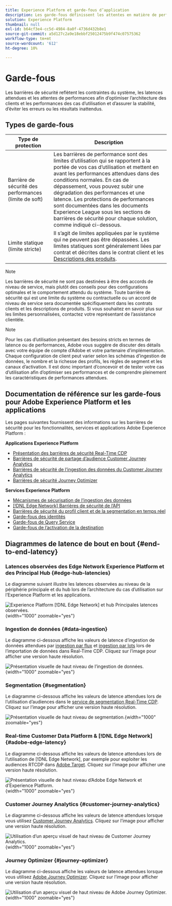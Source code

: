 ```yaml
---
title: Experience Platform et garde-fous d’application
description: Les garde-fous définissent les attentes en matière de performances et l’impact pour les composants et services dans Adobe Experience Platform et les applications.
solution: Experience Platform
thumbnail: null
exl-id: b64cf3e4-cc5d-4984-8a0f-4736d432b8e1
source-git-commit: a5d127c2a9e18ebbf25012475b9f474c07575362
workflow-type: tm+mt
source-wordcount: '612'
ht-degree: 10%

---
```



# Garde-fous

Les barrières de sécurité reflètent les contraintes du système, les latences attendues et les attentes de performances afin d’optimiser l’architecture des clients et les performances des cas d’utilisation et d’assurer la stabilité, d’éviter les erreurs ou les résultats inattendus.

## Types de garde-fous

| Type de protection | Description |
|---|---|
| Barrière de sécurité des performances (limite de soft) | Les barrières de performance sont des limites d’utilisation qui se rapportent à la portée de vos cas d’utilisation et mettent en avant les performances attendues dans des conditions normales. En cas de dépassement, vous pouvez subir une dégradation des performances et une latence. Les protections de performances sont documentées dans les documents Experience League sous les sections de barrières de sécurité pour chaque solution, comme indiqué ci-dessous. |
| Limite statique (limite stricte) | Il s’agit de limites appliquées par le système qui ne peuvent pas être dépassées. Les limites statiques sont généralement liées par contrat et décrites dans le contrat client et les [Descriptions des produits](https://helpx.adobe.com/fr/legal/product-descriptions.html). |

>[!NOTE]
>
> Les barrières de sécurité ne sont pas destinées à être des accords de niveau de service, mais plutôt des conseils pour des configurations optimales et le comportement attendu du système. Toute barrière de sécurité qui est une limite du système ou contractuelle ou un accord de niveau de service sera documentée spécifiquement dans les contrats clients et les descriptions de produits. Si vous souhaitez en savoir plus sur les limites personnalisées, contactez votre représentant de l’assistance clientèle.

>[!NOTE]
>
> Pour les cas d’utilisation présentant des besoins stricts en termes de latence ou de performances, Adobe vous suggère de discuter des détails avec votre équipe de compte d’Adobe et votre partenaire d’implémentation. Chaque configuration de client peut varier selon les schémas d’ingestion de données, le nombre et la richesse des profils, les règles de segment et les canaux d’activation. Il est donc important d’concevoir et de tester votre cas d’utilisation afin d’optimiser ses performances et de comprendre pleinement les caractéristiques de performances attendues.

## Documentation de référence sur les garde-fous pour Adobe Experience Platform et les applications

Les pages suivantes fournissent des informations sur les barrières de sécurité pour les fonctionnalités, services et applications Adobe Experience Platform :

**Applications Experience Platform**

* [Présentation des barrières de sécurité Real-Time CDP](https://experienceleague.adobe.com/docs/experience-platform/rtcdp/guardrails/overview.html?lang=fr)
* [Barrières de sécurité de partage d’audience Customer Journey Analytics](https://experienceleague.adobe.com/docs/analytics-platform/using/cja-components/audiences/publish.html?lang=fr#latency)
* [Barrières de sécurité de l’ingestion des données du Customer Journey Analytics](https://experienceleague.adobe.com/docs/experience-platform/sources/connectors/adobe-applications/analytics.html?lang=fr#what-is-the-expected-latency-for-analytics-data-on-platform%3F)
* [Barrières de sécurité Journey Optimizer](https://experienceleague.adobe.com/docs/journey-optimizer/using/get-started/guardrails.html?lang=fr)

**Services Experience Platform**

* [Mécanismes de sécurisation de l’ingestion des données](https://experienceleague.adobe.com/docs/experience-platform/ingestion/guardrails.html?lang=fr)
* [[!DNL Edge Network] Barrières de sécurité de l’API](https://experienceleague.adobe.com/docs/experience-platform/edge-network-server-api/guardrails.html?lang=fr)
* [ Barrières de sécurité du profil client et de la segmentation en temps réel ](https://experienceleague.adobe.com/docs/experience-platform/profile/guardrails.html?lang=fr)
* [Garde-fous des identités](https://experienceleague.adobe.com/docs/experience-platform/identity/guardrails.html?lang=fr)
* [Garde-fous de Query Service](https://experienceleague.adobe.com/docs/experience-platform/query/guardrails.html?lang=fr)
* [Garde-fous de l’activation de la destination](https://experienceleague.adobe.com/docs/experience-platform/destinations/guardrails.html?lang=fr)

## Diagrammes de latence de bout en bout {#end-to-end-latency}

### Latences observées des Edge Network Experience Platform et des Principal Hub {#edge-hub-latencies}

Le diagramme suivant illustre les latences observées au niveau de la périphérie principale et du hub lors de l’architecture du cas d’utilisation sur l’Experience Platform et les applications.

![Experience Platform [!DNL Edge Network] et hub Principales latences observées.](/help/blueprints/experience-platform/deployment/assets/aep_edge_hub_latency_v1.svg "Edge Network Experience Platform et hub Principales latences observées"){width="1000" zoomable="yes"}

### Ingestion de données {#data-ingestion}

Le diagramme ci-dessous affiche les valeurs de latence d’ingestion de données attendues par [ingestion par flux](https://experienceleague.adobe.com/docs/experience-platform/ingestion/streaming/overview.html?lang=fr) et [ingestion par lots](https://experienceleague.adobe.com/docs/experience-platform/ingestion/batch/getting-started.html?lang=fr) lors de l’importation de données dans Real-Time CDP. Cliquez sur l’image pour afficher une version haute résolution.

![Présentation visuelle de haut niveau de l’ingestion de données.](/help/blueprints/experience-platform/deployment/assets/aep_data_flow_guardrails.svg "Présentation visuelle de haut niveau de l’ingestion de données et valeurs de latence"){width="1000" zoomable="yes"}

### Segmentation {#segmentation}

Le diagramme ci-dessous affiche les valeurs de latence attendues lors de l’utilisation d’audiences dans le [service de segmentation Real-Time CDP](https://experienceleague.adobe.com/docs/experience-platform/segmentation/home.html?lang=fr). Cliquez sur l’image pour afficher une version haute résolution.

![Présentation visuelle de haut niveau de segmentation.](/help/blueprints/experience-platform/deployment/assets/segmentation_guardrails.svg "Présentation visuelle de haut niveau de segmentation et valeurs de latence"){width="1000" zoomable="yes"}

### Real-time Customer Data Platform &amp; [!DNL Edge Network] {#adobe-edge-latency}

Le diagramme ci-dessous affiche les valeurs de latence attendues lors de l’utilisation de [!DNL Edge Network], par exemple pour exploiter les audiences RTCDP dans [Adobe Target](https://experienceleague.adobe.com/docs/experience-platform/destinations/catalog/personalization/adobe-target-connection.html?lang=fr). Cliquez sur l’image pour afficher une version haute résolution.

![Présentation visuelle de haut niveau d’Adobe Edge Network et d’Experience Platform.](/help/blueprints/experience-platform/deployment/assets/RTCDP_Edge_guardrails.svg "Exportation d’audiences vers un aperçu visuel de haut niveau d’Adobe Target et latence"){width="1000" zoomable="yes"}

### Customer Journey Analytics {#customer-journey-analytics}

Le diagramme ci-dessous affiche les valeurs de latence attendues lorsque vous utilisez [Customer Journey Analytics](https://experienceleague.adobe.com/docs/analytics-platform/using/cja-overview/cja-overview.html?lang=fr). Cliquez sur l’image pour afficher une version haute résolution.

![Utilisation d’un aperçu visuel de haut niveau de Customer Journey Analytics.](/help/blueprints/experience-platform/deployment/assets/CJA_guardrails.svg "Utilisation de valeurs de latence et d’aperçu visuel de haut niveau de Customer Journey Analytics"){width="1000" zoomable="yes"}

### Journey Optimizer {#journey-optimizer}

Le diagramme ci-dessous affiche les valeurs de latence attendues lorsque vous utilisez [Adobe Journey Optimizer](https://experienceleague.adobe.com/docs/journey-optimizer/using/get-started/get-started.html?lang=fr). Cliquez sur l’image pour afficher une version haute résolution.

![Utilisation d’un aperçu visuel de haut niveau de Adobe Journey Optimizer.](/help/blueprints/experience-platform/deployment/assets/AJO_guardrails.svg "Utilisation de la présentation visuelle de haut niveau de Adobe Journey Optimizer et des valeurs de latence"){width="1000" zoomable="yes"}